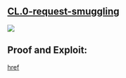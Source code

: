 ## [CL.0-request-smuggling](https://portswigger.net/web-security/request-smuggling/browser/cl-0/lab-cl-0-request-smuggling)

![](https://github.com/nu11secur1ty/PortSwigger-Web-Security-Academy/blob/main/HTTP-request-smuggling/CL.0-request-smuggling/Docs/Screenshot%202022-08-13%20090215.png)

## Proof and Exploit:
[href](https://streamable.com/4s3k82)

